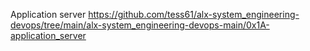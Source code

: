 Application server
https://github.com/tess61/alx-system_engineering-devops/tree/main/alx-system_engineering-devops-main/0x1A-application_server
